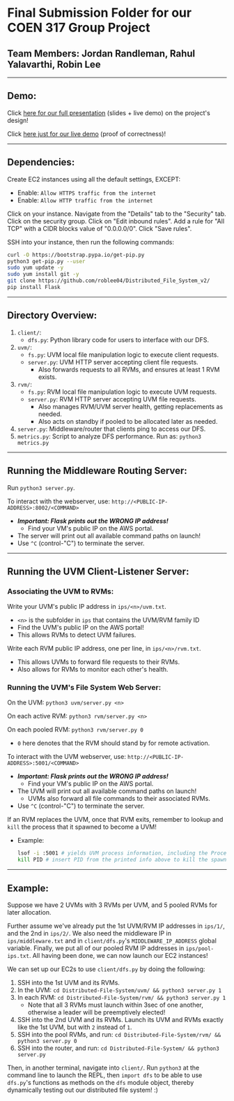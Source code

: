 # Final Submission Folder for our COEN 317 Group Project

## Team Members: Jordan Randleman, Rahul Yalavarthi, Robin Lee

--------------------------------------------------------------------
## Demo:

Click [here for our full presentation](https://drive.google.com/file/d/1KEdpIWmwTiQI5JqayLYEiUagg5NxNlNX/view?usp=share_link) (slides + live demo) on the project's design!

Click [here just for our live demo](https://drive.google.com/file/d/1JN760JJnjRhJ_41wJOrCsdDpsQmWonCm/view?usp=sharing) (proof of correctness)!

--------------------------------------------------------------------
## Dependencies:

Create EC2 instances using all the default settings, EXCEPT:
* Enable: `Allow HTTPS traffic from the internet`
* Enable: `Allow HTTP traffic from the internet`

Click on your instance. Navigate from the "Details" tab to the "Security" tab.
Click on the security group. Click on "Edit inbound rules".
Add a rule for "All TCP" with a CIDR blocks value of "0.0.0.0/0". Click "Save rules".

SSH into your instance, then run the following commands:

```sh
curl -O https://bootstrap.pypa.io/get-pip.py
python3 get-pip.py --user
sudo yum update -y
sudo yum install git -y 
git clone https://github.com/roblee04/Distributed_File_System_v2/
pip install Flask
```

--------------------------------------------------------------------
## Directory Overview:

1. `client/`:
   * `dfs.py`: Python library code for users to interface with our DFS.
2. `uvm/`:
   * `fs.py`: UVM local file manipulation logic to execute client requests.
   * `server.py`: UVM HTTP server accepting client file requests.
     - Also forwards requests to all RVMs, and ensures at least 1 RVM exists.
3. `rvm/`:
   * `fs.py`: RVM local file manipulation logic to execute UVM requests.
   * `server.py`: RVM HTTP server accepting UVM file requests.
     - Also manages RVM/UVM server health, getting replacements as needed.
     - Also acts on standby if pooled to be allocated later as needed.
4. `server.py`: Middleware/router that clients ping to access our DFS.
5. `metrics.py`: Script to analyze DFS performance. Run as: `python3 metrics.py`


--------------------------------------------------------------------
## Running the Middleware Routing Server:

Run `python3 server.py`.

To interact with the webserver, use: `http://<PUBLIC-IP-ADDRESS>:8002/<COMMAND>`
* ___Important: Flask prints out the WRONG IP address!___
  - Find your VM's public IP on the AWS portal.
* The server will print out all available command paths on launch!
* Use `^C` (control-"C") to terminate the server.


--------------------------------------------------------------------
## Running the UVM Client-Listener Server:

### Associating the UVM to RVMs:
Write your UVM's public IP address in `ips/<n>/uvm.txt`.
* `<n>` is the subfolder in `ips` that contains the UVM/RVM family ID
* Find the UVM's public IP on the AWS portal!
* This allows RVMs to detect UVM failures.

Write each RVM public IP address, one per line, in `ips/<n>/rvm.txt`.
* This allows UVMs to forward file requests to their RVMs.
* Also allows for RVMs to monitor each other's health.


### Running the UVM's File System Web Server:
On the UVM: `python3 uvm/server.py <n>`

On each active RVM: `python3 rvm/server.py <n>`

On each pooled RVM: `python3 rvm/server.py 0`
* `0` here denotes that the RVM should stand by for remote activation.

To interact with the UVM webserver, use: `http://<PUBLIC-IP-ADDRESS>:5001/<COMMAND>`
* ___Important: Flask prints out the WRONG IP address!___
  - Find your VM's public IP on the AWS portal.
* The UVM will print out all available command paths on launch!
  - UVMs also forward all file commands to their associated RVMs.
* Use `^C` (control-"C") to terminate the server.

If an RVM replaces the UVM, once that RVM exits, remember to lookup 
and `kill` the process that it spawned to become a UVM!
* Example:
  ```sh
  lsof -i :5001 # yields UVM process information, including the Process ID (PID)
  kill PID # insert PID from the printed info above to kill the spawned UVM
  ```


--------------------------------------------------------------------
## Example:

Suppose we have 2 UVMs with 3 RVMs per UVM, and 5 pooled RVMs for later allocation. 

Further assume we've already put the 1st UVM/RVM IP addresses in `ips/1/`, 
and the 2nd in `ips/2/`. We also need the middleware IP in `ips/middleware.txt` 
and in `client/dfs.py`'s `MIDDLEWARE_IP_ADDRESS` global variable. Finally, we put 
all of our pooled RVM IP addresses in `ips/pool-ips.txt`. All having been done, we 
can now launch our EC2 instances!

We can set up our EC2s to use `client/dfs.py` by doing the following:

1. SSH into the 1st UVM and its RVMs.
2. In the UVM: `cd Distributed-File-System/uvm/ && python3 server.py 1`
3. In each RVM: `cd Distributed-File-System/rvm/ && python3 server.py 1`
   * Note that all 3 RVMs must launch within 3sec of one another, otherwise a leader will be preemptively elected!
4. SSH into the 2nd UVM and its RVMs. Launch its UVM and RVMs exactly like the 1st UVM, but with `2` instead of `1`.
5. SSH into the pool RVMs, and run: `cd Distributed-File-System/rvm/ && python3 server.py 0`
6. SSH into the router, and run: `cd Distributed-File-System/ && python3 server.py`

Then, in another terminal, navigate into `client/`. Run `python3` at the command line to launch the REPL, 
then `import dfs` to be able to use `dfs.py`'s functions as methods on the `dfs` module object, thereby 
dynamically testing out our distributed file system! :)
